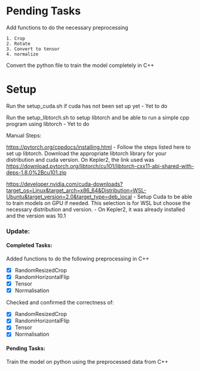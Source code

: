 # Pending Tasks

Add functions to do the necessary preprocessing 

```
1. Crop
2. Rotate
3. Convert to tensor
4. normalize
```

Convert the python file to train the model completely in C++

# Setup

Run the setup_cuda.sh if cuda has not been set up yet - Yet to do

Run the setup_libtorch.sh to setup libtorch and be able to run a simple cpp program using libtorch - Yet to do

Manual Steps:

<https://pytorch.org/cppdocs/installing.html> - Follow the steps listed here to set up libtorch. Download the appropriate libtorch library for your distribution and cuda version. On Kepler2, the link used was https://download.pytorch.org/libtorch/cu101/libtorch-cxx11-abi-shared-with-deps-1.8.0%2Bcu101.zip

<https://developer.nvidia.com/cuda-downloads?target_os=Linux&target_arch=x86_64&Distribution=WSL-Ubuntu&target_version=2.0&target_type=deb_local> - Setup Cuda to be able to train models on GPU if needed. This selection is for WSL but choose the necessary distribution and version. - On Kepler2, it was already installed and the version was 10.1


### Update:

#### Completed Tasks:

Added functions to do the following preprocessing in C++
- [x] RandomResizedCrop
- [x] RandomHorizontalFlip
- [x] Tensor
- [x] Normalisation

Checked and confirmed the correctness of:
- [x] RandomResizedCrop
- [x] RandomHorizontalFlip
- [x] Tensor
- [x] Normalisation

#### Pending Tasks:

Train the model on python using the preprocessed data from C++